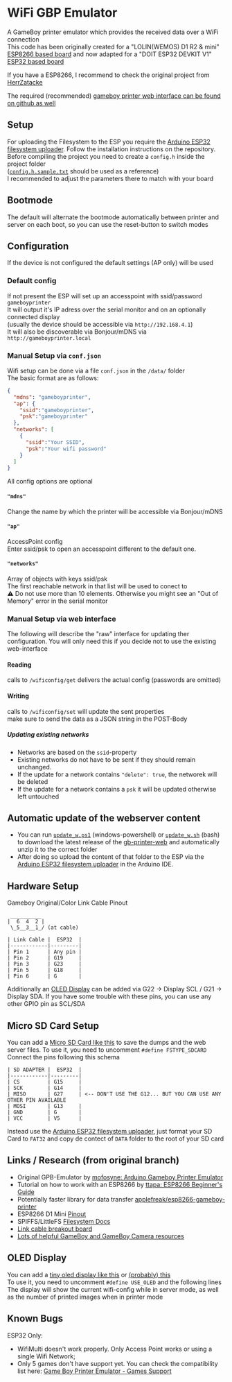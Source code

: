 # WiFi GBP Emulator
A GameBoy printer emulator which provides the received data over a WiFi connection  
This code has been originally created for a "LOLIN(WEMOS) D1 R2 & mini" [ESP8266 based board](https://github.com/esp8266/arduino) and now adapted for a "DOIT ESP32 DEVKIT V1" [ESP32 based board](https://github.com/espressif/arduino-esp32)

If you have a ESP8266, I recommend to check the original project from [HerrZatacke](https://github.com/HerrZatacke/wifi-gbp-emulator)

The required (recommended) [gameboy printer web interface can be found on github as well](https://github.com/HerrZatacke/gb-printer-web/)  

## Setup
For uploading the Filesystem to the ESP you require the [Arduino ESP32 filesystem uploader](https://github.com/lorol/arduino-esp32fs-plugin). Follow the installation instructions on the repository.
Before compiling the project you need to create a `config.h` inside the project folder  
([`config.h.sample.txt`](/wifi-gbp-emulator/config.h.sample.txt) should be used as a reference)    
I recommended to adjust the parameters there to match with your board 

## Bootmode
The default will alternate the bootmode automatically between printer and server on each boot, so you can use the reset-button to switch modes  

## Configuration
If the device is not configured the default settings (AP only) will be used

### Default config
If not present the ESP will set up an accesspoint with ssid/password `gameboyprinter`  
It will output it's IP adress over the serial monitor and on an optionally connected display  
(usually the device should be accessible via `http://192.168.4.1`)  
It will also be discoverable via Bonjour/mDNS via `http://gameboyprinter.local`  

### Manual Setup via `conf.json`
Wifi setup can be done via a file `conf.json` in the `/data/` folder  
The basic format are as follows:
```` json
{
  "mdns": "gameboyprinter",
  "ap": {
    "ssid":"gameboyprinter",
    "psk":"gameboyprinter"
  },
  "networks": [
    {
      "ssid":"Your SSID",
      "psk":"Your wifi password"
    }
  ]
}
````

All config options are optional

#### `"mdns"`
Change the name by which the printer will be accessible via Bonjour/mDNS

#### `"ap"`
AccessPoint config  
Enter ssid/psk to open an accesspoint different to the default one.

#### `"networks"`
Array of objects with keys ssid/psk  
The first reachable network in that list will be used to conect to  
⚠ Do not use more than 10 elements. Otherwise you might see an "Out of Memory" error in the serial monitor  

### Manual Setup via web interface
The following will describe the "raw" interface for updating ther configuration. You will only need this if you decide not to use the existing web-interface

#### Reading
calls to `/wificonfig/get` delivers the actual config (passwords are omitted)

#### Writing
calls to `/wificonfig/set` will update the sent properties  
make sure to send the data as a JSON string in the POST-Body

##### Updating existing networks
* Networks are based on the `ssid`-property
* Existing networks do not have to be sent if they should remain unchanged.
* If the update for a network contains `"delete": true`, the networek will be deleted
* If the update for a network contains a `psk` it will be updated otherwise left untouched

## Automatic update of the webserver content
* You can run [`update_w.ps1`](./update_w.ps1) (windows-powershell) or [`update_w.sh`](./update_w.sh) (bash) to download the latest release of the [gb-printer-web](https://github.com/HerrZatacke/gb-printer-web/releases/) and automatically unzip it to the correct folder  
* After doing so upload the content of that folder to the ESP via the [Arduino ESP32 filesystem uploader](https://github.com/lorol/arduino-esp32fs-plugin) in the Arduino IDE.

## Hardware Setup
Gameboy Original/Color Link Cable Pinout
```
 __________
|  6  4  2 |
 \_5__3__1_/ (at cable)

| Link Cable |  ESP32  |
|------------|---------|
| Pin 1      | Any pin | 
| Pin 2      | G19     |
| Pin 3      | G23     |
| Pin 5      | G18     |
| Pin 6      | G       |

```
Additionally an [OLED Display](https://github.com/HerrZatacke/wifi-gbp-emulator/#oled-display) can be added via G22 -> Display SCL / G21 -> Display SDA. If you have some trouble with these pins, you can use any other GPIO pin as SCL/SDA

## Micro SD Card Setup
You can add a [Micro SD Card like this](https://www.amazon.com/Adapter-Reader-interface-driver-Arduino/dp/B01MSNX0TW/) to save the dumps and the web server files.
To use it, you need to uncomment `#define FSTYPE_SDCARD`
Connect the pins following this schema
```
| SD ADAPTER |  ESP32  |
|------------|---------|
| CS         | G15     | 
| SCK        | G14     |
| MISO       | G27     | <-- DON'T USE THE G12... BUT YOU CAN USE ANY OTHER PIN AVAILABLE
| MOSI       | G13     |
| GND        | G       |
| VCC        | V5      |

```
Instead use the [Arduino ESP32 filesystem uploader](https://github.com/lorol/arduino-esp32fs-plugin), just format your SD Card to `FAT32` and copy de contect of `DATA` folder to the root of your SD card

## Links / Research (from original branch)
* Original GPB-Emulator by [mofosyne: Arduino Gameboy Printer Emulator](https://github.com/mofosyne/arduino-gameboy-printer-emulator)  
* Tutorial on how to work with an ESP8266 by [ttapa: ESP8266 Beginner's Guide](https://tttapa.github.io/ESP8266/Chap01%20-%20ESP8266.html)  
* Potentially faster library for data transfer [applefreak/esp8266-gameboy-printer](https://github.com/applefreak/esp8266-gameboy-printer)
* ESP8266 D1 Mini [Pinout](https://escapequotes.net/esp8266-wemos-d1-mini-pins-and-diagram/)
* SPIFFS/LittleFS [Filesystem Docs](https://arduino-esp8266.readthedocs.io/en/latest/filesystem.html)
* [Link cable breakout board](https://github.com/Palmr/gb-link-cable)
* [Lots of helpful GameBoy and GameBoy Camera resources](https://github.com/gbdev/awesome-gbdev)

## OLED Display
You can add a [tiny oled display like this](https://www.amazon.de/gp/product/B07BDFXFRK) or [(probably) this](https://de.aliexpress.com/item/32672229793.html)   
To use it, you need to uncomment `#define USE_OLED` and the following lines   
The display will show the current wifi-config while in server mode, as well as the number of printed images  when in printer mode  

## Known Bugs
ESP32 Only:
* WifiMulti doesn't work properly. Only Access Point works or using a single Wifi Network;
* Only 5 games don't have support yet. You can check the compatibility list here: [Game Boy Printer Emulator - Games Support](https://docs.google.com/spreadsheets/d/1RQeTHemyEQnWHbKEhUy16cPxR6vA3YfeBbyx2tIXWaU/edit#gid=0) 
